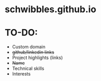 # schwibbles.github.io </br>

# TO-DO: </br>
- Custom domain
- ~~github/linkedin links~~
- Project highlights (links)
- ~~Name~~
- Technical skills
- Interests
